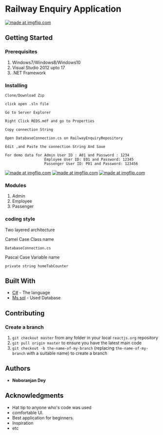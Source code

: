 # Railway Enquiry Application


<a href="https://imgflip.com/gif/2is1u6"><img src="https://i.imgflip.com/2is1u6.gif" title="made at imgflip.com"/></a>

## Getting Started

### Prerequisites

1. Windows7/Windows8/Windows10
1. Visual Studio 2012 upto 17
1. .NET Framework

### Installing

```
Clone/Download Zip
```
```
click open .sln file
```
```
Go to Server Explorer
```
```
Right Click REDS.mdf and go to Properties
```
```
Copy connection String
```
```
Open DatabaseConnection.cs on RailwayEnquiryRepository
```
```
Edit ,and Paste the connection String And Save
```
```
For demo data for Admin User ID : A01 and Password : 1234
                  Employee User ID: E01 and Password: 12345
                  Passenger User ID: P01 and Password: 123456
```


<a href="https://imgflip.com/gif/2is29q"><img src="https://i.imgflip.com/2is29q.gif" title="made at imgflip.com"/></a>
<a href="https://imgflip.com/gif/2is2f7"><img src="https://i.imgflip.com/2is2f7.gif" title="made at imgflip.com"/></a>
<a href="https://imgflip.com/gif/2is2hx"><img src="https://i.imgflip.com/2is2hx.gif" title="made at imgflip.com"/></a>

### Modules

1. Admin
1. Employee
1. Passenger


### coding style 
Two layered architecture

Camel Case Class name

```
DatabaseConnection.cs
```
Pascal Case Variable name

```
private string homeTabCounter
```

## Built With

* [C#](https://docs.microsoft.com/en-us/dotnet/csharp/) - The language 
* [Ms sql](https://www.microsoft.com/en-us/sql-server/sql-server-2016) - Used Database

## Contributing

### Create a branch

1. `git checkout master` from any folder in your local `reactjs.org` repository
1. `git pull origin master` to ensure you have the latest main code
1. `git checkout -b the-name-of-my-branch` (replacing `the-name-of-my-branch` with a suitable name) to create a branch


## Authors

* **Noboranjan Dey** 


## Acknowledgments

* Hat tip to anyone who's code was used
* comfortable UI.
* Best application for beginners.
* Inspiration
* etc
